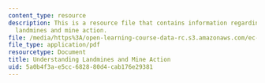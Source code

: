 ```yaml
---
content_type: resource
description: This is a resource file that contains information regarding understanding
  landmines and mine action.
file: /media/https%3A/open-learning-course-data-rc.s3.amazonaws.com/ec-s06-design-for-demining-spring-2007/5a0b4f3ae5cc682880d4cab176e29381_MITEC_S06S07_01understan.pdf
file_type: application/pdf
resourcetype: Document
title: Understanding Landmines and Mine Action
uid: 5a0b4f3a-e5cc-6828-80d4-cab176e29381
---
```

